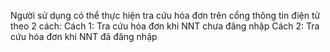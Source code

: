 <!--TRA CỨU HÓA ĐƠN-->

Người sử dụng có thể thực hiện tra cứu hóa đơn trên cổng thông tin điện tử theo 2 cách: 
Cách 1: Tra cứu hóa đơn khi NNT chưa đăng nhập
Cách 2: Tra cứu hóa đơn khi NNT đã đăng nhập
